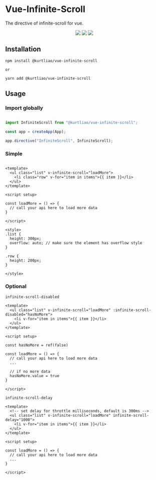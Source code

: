 # Vue-Infinite-Scroll

The directive of infinite-scroll for vue.

<div align="center">
  <img src="https://img.shields.io/npm/v/@kurtliao/vue-infinite-scroll?style=for-the-badge"/>
  <img src="https://img.shields.io/npm/l/@kurtliao/vue-infinite-scroll?style=for-the-badge"/>
  <img src="https://img.shields.io/bundlephobia/min/@kurtliao/vue-infinite-scroll?style=for-the-badge" />
</div>

## Installation

```
npm install @kurtliao/vue-infinite-scroll

or

yarn add @kurtliao/vue-infinite-scroll
```

## Usage

### Import globally
```js

import InfiniteScroll from "@kurtliao/vue-infinite-scroll";

const app = createApp(App);

app.directive("InfiniteScroll", InfiniteScroll);
```

### Simple

```vue

<template>
  <ul class="list" v-infinite-scroll="loadMore">
    <li class="row" v-for="item in items">{{ item }}</li>
  </ul>
</template>

<script setup>

const loadMore = () => {
  // call your api here to load more data
}

</script>

<style>
.list {
  height: 300px;
  overflow: auto; // make sure the element has overflow style
}

.row {
  height: 200px;
}

</style>

```

### Optional

`infinite-scroll-disabled`

```vue
<template>
  <ul class="list" v-infinite-scroll="loadMore" :infinite-scroll-disabled="hasNoMore">
    <li v-for="item in items">{{ item }}</li>
  </ul>
</template>

<script setup>

const hasNoMore = ref(false)

const loadMore = () => {
  // call your api here to load more data
  ...
  
  // if no more data
  hasNoMore.value = true
}

</script>
```

`infinite-scroll-delay`

```vue
<template>
  <!-- set delay for throttle milliseconds, default is 300ms -->
  <ul class="list" v-infinite-scroll="loadMore" infinite-scroll-delay="1000">
    <li v-for="item in items">{{ item }}</li>
  </ul>
</template>

<script setup>

const loadMore = () => {
  // call your api here to load more data
  ...
}

</script>
```

